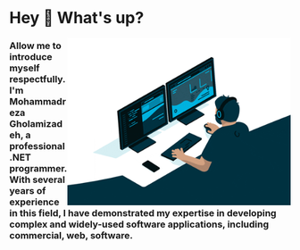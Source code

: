<br clear="both">

<h1 align="left">Hey 👋 What's up?</h1>
<img align="right" height="300" src="https://raw.githubusercontent.com/MohammadRezaGholamizadeh/MohammadRezaGholamizadeh/main/Gifs/giphy.gif"  />

###

<h3 align="left">Allow me to introduce myself respectfully.<br>I'm Mohammadreza Gholamizadeh, a professional .NET programmer. <br>With several years of experience in this field, I have demonstrated my expertise in developing<br> complex and widely-used software applications, including commercial, web, software.</h3>

###

<h3 align="left"></h3>

###

<h3 align="left"></h3>

###

<h3 align="left"></h3>

###

